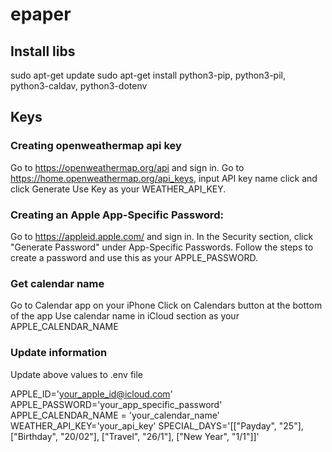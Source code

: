 # epaper

## Install libs

sudo apt-get update
sudo apt-get install python3-pip, python3-pil, python3-caldav, python3-dotenv

## Keys

### Creating openweathermap api key

Go to https://openweathermap.org/api and sign in.
Go to https://home.openweathermap.org/api_keys, input API key name click and click Generate
Use Key as your WEATHER_API_KEY.

### Creating an Apple App-Specific Password:

Go to https://appleid.apple.com/ and sign in.
In the Security section, click "Generate Password" under App-Specific Passwords.
Follow the steps to create a password and use this as your APPLE_PASSWORD.

### Get calendar name

Go to Calendar app on your iPhone
Click on Calendars button at the bottom of the app
Use calendar name in iCloud section as your APPLE_CALENDAR_NAME

### Update information

Update above values to .env file

APPLE_ID='your_apple_id@icloud.com'
APPLE_PASSWORD='your_app_specific_password'
APPLE_CALENDAR_NAME = 'your_calendar_name'
WEATHER_API_KEY='your_api_key'
SPECIAL_DAYS='[["Payday", "25"], ["Birthday", "20/02"], ["Travel", "26/1"], ["New Year", "1/1"]]'
